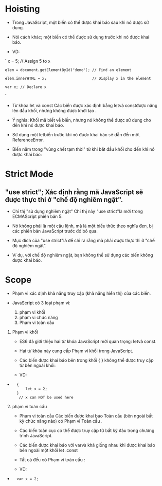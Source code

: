 # Hoisting
- Trong JavaScript, một biến có thể được khai báo sau khi nó được sử dụng.

- Nói cách khác; một biến có thể được sử dụng trước khi nó được khai báo.

- VD:

`
    x = 5; // Assign 5 to x

    elem = document.getElementById("demo"); // Find an element

    elem.innerHTML = x;                     // Display x in the element

    var x; // Declare x

`

- Từ khóa let và const
Các biến được xác định bằng letvà constđược nâng lên đầu khối, nhưng không được khởi tạo .

-   Ý nghĩa: Khối mã biết về biến, nhưng nó không thể được sử dụng cho đến  khi nó được khai báo.

-   Sử dụng một letbiến trước khi nó được khai báo sẽ dẫn đến một ReferenceError.

-   Biến nằm trong "vùng chết tạm thời" từ khi bắt đầu khối cho đến khi nó được khai báo:

# Strict Mode

## "use strict"; Xác định rằng mã JavaScript sẽ được thực thi ở "chế độ nghiêm ngặt".

- Chỉ thị "sử dụng nghiêm ngặt"
Chỉ thị này "use strict"là mới trong ECMAScript phiên bản 5.

- Nó không phải là một câu lệnh, mà là một biểu thức theo nghĩa đen, bị các phiên bản JavaScript trước đó bỏ qua.

- Mục đích của "use strict"là để chỉ ra rằng mã phải được thực thi ở "chế độ nghiêm ngặt".

- Ví dụ, với chế độ nghiêm ngặt, bạn không thể sử dụng các biến không được khai báo.

# Scope
  - Phạm vi xác định khả năng truy cập (khả năng hiển thị) của các biến.

- JavaScript có 3 loại phạm vi:

    1. phạm vi khối
    2. phạm vi chức năng
    3. Phạm vi toàn cầu

1. Phạm vi khối
    - ES6 đã giới thiệu hai từ khóa JavaScript mới quan trọng: letvà const.

    - Hai từ khóa này cung cấp Phạm vi khối trong JavaScript.

    - Các biến được khai báo bên trong khối { } không thể được truy cập từ bên ngoài khối:
    - VD: 
-       {
            let x = 2;
        }
         // x can NOT be used here

2. phạm vi toàn cầu
    - Phạm vi toàn cầu
Các biến được khai báo Toàn cầu (bên ngoài bất kỳ chức năng nào) có Phạm vi Toàn cầu .

    - Các biến toàn cục có thể được truy cập từ bất kỳ đâu trong chương trình JavaScript.

    - Các biến được khai báo với varvà khá giống nhau khi được khai báo bên ngoài một khối let .const

    - Tất cả đều có Phạm vi toàn cầu :
    - VD:
-       var x = 2; 